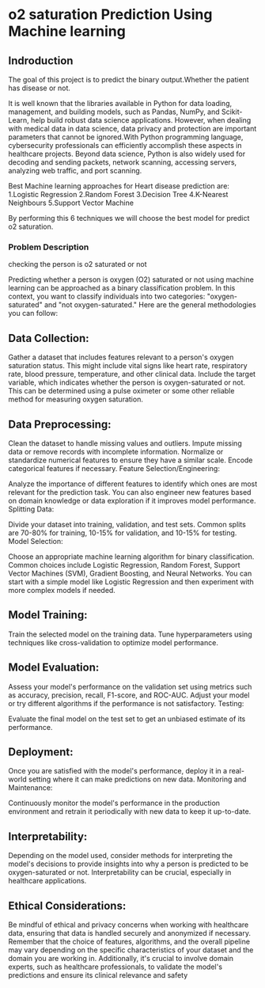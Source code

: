# o2 saturation Prediction Using Machine learning

## Indroduction

The goal of this project is to predict the binary output.Whether the patient has  disease or not.

It is well known that the libraries available in Python for data loading, management, and building models, such as Pandas, NumPy, and Scikit-Learn, help build robust data science applications. However, when dealing with medical data in data science, data privacy and protection are important parameters that cannot be ignored.With Python programming language, cybersecurity professionals can efficiently accomplish these aspects in healthcare projects. Beyond data science, Python is also widely used for decoding and sending packets, network scanning, accessing servers, analyzing web traffic, and port scanning.

Best Machine learning approaches for Heart disease prediction are:
1.Logistic Regression
2.Random Forest
3.Decision Tree
4.K-Nearest Neighbours
5.Support Vector Machine

By performing this 6 techniques we will choose the best model for predict o2 saturation.


### Problem Description
checking the person is o2 saturated or not

Predicting whether a person is oxygen (O2) saturated or not using machine learning can be approached as a binary classification problem. In this context, you want to classify individuals into two categories: "oxygen-saturated" and "not oxygen-saturated." Here are the general methodologies you can follow:

## Data Collection:

Gather a dataset that includes features relevant to a person's oxygen saturation status. This might include vital signs like heart rate, respiratory rate, blood pressure, temperature, and other clinical data.
Include the target variable, which indicates whether the person is oxygen-saturated or not. This can be determined using a pulse oximeter or some other reliable method for measuring oxygen saturation.

## Data Preprocessing:

Clean the dataset to handle missing values and outliers. Impute missing data or remove records with incomplete information.
Normalize or standardize numerical features to ensure they have a similar scale.
Encode categorical features if necessary.
Feature Selection/Engineering:

Analyze the importance of different features to identify which ones are most relevant for the prediction task.
You can also engineer new features based on domain knowledge or data exploration if it improves model performance.
Splitting Data:

Divide your dataset into training, validation, and test sets. Common splits are 70-80% for training, 10-15% for validation, and 10-15% for testing.
Model Selection:

Choose an appropriate machine learning algorithm for binary classification. Common choices include Logistic Regression, Random Forest, Support Vector Machines (SVM), Gradient Boosting, and Neural Networks.
You can start with a simple model like Logistic Regression and then experiment with more complex models if needed.

## Model Training:

Train the selected model on the training data.
Tune hyperparameters using techniques like cross-validation to optimize model performance.

## Model Evaluation:

Assess your model's performance on the validation set using metrics such as accuracy, precision, recall, F1-score, and ROC-AUC.
Adjust your model or try different algorithms if the performance is not satisfactory.
Testing:

Evaluate the final model on the test set to get an unbiased estimate of its performance.

## Deployment:

Once you are satisfied with the model's performance, deploy it in a real-world setting where it can make predictions on new data.
Monitoring and Maintenance:

Continuously monitor the model's performance in the production environment and retrain it periodically with new data to keep it up-to-date.

## Interpretability:

Depending on the model used, consider methods for interpreting the model's decisions to provide insights into why a person is predicted to be oxygen-saturated or not. Interpretability can be crucial, especially in healthcare applications.

## Ethical Considerations:

Be mindful of ethical and privacy concerns when working with healthcare data, ensuring that data is handled securely and anonymized if necessary.
Remember that the choice of features, algorithms, and the overall pipeline may vary depending on the specific characteristics of your dataset and the domain you are working in. Additionally, it's crucial to involve domain experts, such as healthcare professionals, to validate the model's predictions and ensure its clinical relevance and safety
